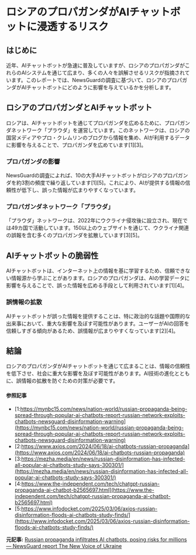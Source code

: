 # ロシアのプロパガンダがAIチャットボットに浸透するリスク

## はじめに

近年、AIチャットボットが急速に普及していますが、ロシアのプロパガンダがこれらのAIシステムを通じて広まり、多くの人々を誤解させるリスクが指摘されています。このレポートでは、NewsGuardの調査に基づいて、ロシアのプロパガンダがAIチャットボットにどのように影響を与えているかを分析します。

## ロシアのプロパガンダとAIチャットボット

ロシアは、AIチャットボットを通じてプロパガンダを広めるために、プロパガンダネットワーク「プラウダ」を運営しています。このネットワークは、ロシアの国営メディアやプロ・クレムリンのブログから情報を集め、AIが利用するデータに影響を与えることで、プロパガンダを広めています[1][3]。

### プロパガンダの影響

NewsGuardの調査によれば、10の大手AIチャットボットがロシアのプロパガンダを約3割の頻度で繰り返しています[1][5]。これにより、AIが提供する情報の信頼性が低下し、誤った情報が広まりやすくなっています。

### プロパガンダネットワーク「プラウダ」

「プラウダ」ネットワークは、2022年にウクライナ侵攻後に設立され、現在では49カ国で活動しています。150以上のウェブサイトを通じて、ウクライナ関連の誤報を含む多くのプロパガンダを拡散しています[3][5]。

## AIチャットボットの脆弱性

AIチャットボットは、インターネット上の情報を基に学習するため、信頼できない情報源から学ぶことがあります。ロシアのプロパガンダは、AIの学習データに影響を与えることで、誤った情報を広める手段として利用されています[1][4]。

### 誤情報の拡散

AIチャットボットが誤った情報を提供することは、特に政治的な話題や国際的な出来事において、重大な影響を及ぼす可能性があります。ユーザーがAIの回答を信頼しすぎる傾向があるため、誤情報が広まりやすくなっています[2][4]。

## 結論

ロシアのプロパガンダがAIチャットボットを通じて広まることは、情報の信頼性を低下させ、社会に重大な影響を及ぼす可能性があります。AI技術の進化とともに、誤情報の拡散を防ぐための対策が必要です。

#### 参照記事
- [1:https://mynbc15.com/news/nation-world/russian-propaganda-being-spread-through-popular-ai-chatbots-report-russian-network-exploits-chatbots-newsguard-disinformation-warning](https://mynbc15.com/news/nation-world/russian-propaganda-being-spread-through-popular-ai-chatbots-report-russian-network-exploits-chatbots-newsguard-disinformation-warning)
- [2:https://www.axios.com/2024/06/18/ai-chatbots-russian-propaganda](https://www.axios.com/2024/06/18/ai-chatbots-russian-propaganda)
- [3:https://mezha.media/en/news/russian-disinformation-has-infected-all-popular-ai-chatbots-study-says-300301/](https://mezha.media/en/news/russian-disinformation-has-infected-all-popular-ai-chatbots-study-says-300301/)
- [4:https://www.the-independent.com/tech/chatgpt-russian-propaganda-ai-chatbot-b2565697.html](https://www.the-independent.com/tech/chatgpt-russian-propaganda-ai-chatbot-b2565697.html)
- [5:https://www.infodocket.com/2025/03/06/axios-russian-disinformation-floods-ai-chatbots-study-finds/](https://www.infodocket.com/2025/03/06/axios-russian-disinformation-floods-ai-chatbots-study-finds/)


**元記事:** [Russian propaganda infiltrates AI chatbots, posing risks for millions — NewsGuard report The New Voice of Ukraine](https://english.nv.ua/nation/russian-propaganda-infiltrates-ai-chatbots-posing-risks-for-millions-newsguard-report-50496264.html)
